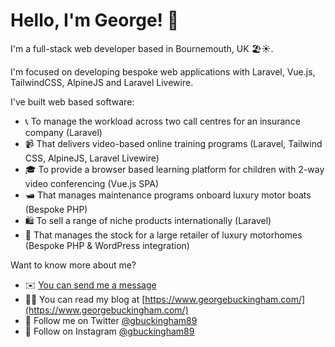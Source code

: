 # Hello, I'm George! 👋

I'm a full-stack web developer based in Bournemouth, UK 🏖☀️.

I'm focused on developing bespoke web applications with Laravel, Vue.js, TailwindCSS, AlpineJS and Laravel Livewire.

I've built web based software:

* 📞 To manage the workload across two call centres for an insurance company (Laravel)
* 📹 That delivers video-based online training programs (Laravel, Tailwind CSS, AlpineJS, Laravel Livewire)
* 🎓 To provide a browser based learning platform for children with 2-way video conferencing (Vue.js SPA)
* 🛥 That manages maintenance programs onboard luxury motor boats (Bespoke PHP)
* 🛍 To sell a range of niche products internationally (Laravel)
* 🚐 That manages the stock for a large retailer of luxury motorhomes (Bespoke PHP & WordPress integration)

Want to know more about me?

* ✉️ [You can send me a message](https://www.georgebuckingham.com/contact/)
* 👨‍💻 You can read my blog at [https://www.georgebuckingham.com/](https://www.georgebuckingham.com/)
* 💬 Follow me on Twitter [@gbuckingham89](https://www.twitter.com/gbuckingham89)
* 📸 Follow on Instagram [@gbuckingham89](https://www.instagram.com/gbuckingham89)

